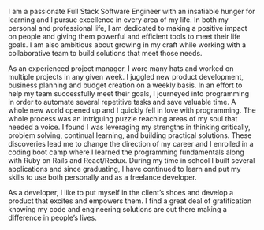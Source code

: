 I am a passionate Full Stack Software Engineer with an insatiable hunger for learning and I pursue excellence in every area of my life. In both my personal and professional life, I am dedicated to making a positive impact on people and giving them powerful and efficient tools to meet their life goals. I am also ambitious about growing in my craft while working with a collaborative team to build solutions that meet those needs.


As an experienced project manager, I wore many hats and worked on multiple projects in any given week. I juggled new product development, business planning and budget creation on a weekly basis. In an effort to help my team successfully meet their goals, I journeyed into programming in order to automate several repetitive tasks and save valuable time. A whole new world opened up and I quickly fell in love with programming. The whole process was an intriguing puzzle reaching areas of my soul that needed a voice. I found I was leveraging my strengths in thinking critically, problem solving, continual learning, and building practical solutions. These discoveries lead me to change the direction of my career and I enrolled in a coding boot camp where I learned the programming fundamentals along with Ruby on Rails and React/Redux. During my time in school I built several applications and since graduating, I have continued to learn and put my skills to use both personally and as a freelance developer.


As a developer, I like to put myself in the client’s shoes and develop a product that excites and empowers them. I find a great deal of gratification knowing my code and engineering solutions are out there making a difference in people’s lives.